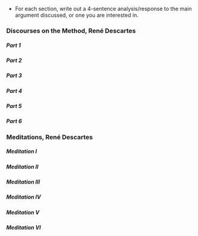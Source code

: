 - For each section, write out a 4-sentence analysis/response to the main argument discussed, or one you are interested in.
### Discourses on the Method, René Descartes
##### Part 1

##### Part 2

##### Part 3

##### Part 4

##### Part 5

##### Part 6

### Meditations, René Descartes
##### Meditation I

##### Meditation II

##### Meditation III

##### Meditation IV

##### Meditation V

##### Meditation VI

